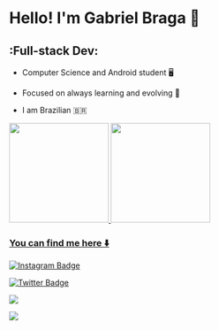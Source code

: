 #  Hello! I'm Gabriel Braga :wave:



##  :Full-stack Dev:

* Computer Science and Android student :desktop_computer:

* Focused on always learning and evolving :book:

* I am Brazilian :brazil:  

<div align="left">
  <a href="https://github.com/GabriielB">
  <img height="180em" src="https://github-readme-stats.vercel.app/api?username=GabriielB&show_icons=true&theme=dark&include_all_commits=true&count_private=true"/>
  <img height="180em" src="https://github-readme-stats.vercel.app/api/top-langs/?username=GabriielB&layout=compact&langs_count=7&theme=dark"/>
</div>


###  You can find me here :arrow_down: 

[![Instagram Badge](https://img.shields.io/badge/-_gabriielbraga_-9cf?style=for-the-badge&logo=instagram&logoColor=white&link=https://https://github.com/GabriielB)](https://www.instagram.com/_gabriielbraga_/)

[![Twitter Badge](https://img.shields.io/badge/@uGabrielB-1DA1F2?style=for-the-badge&logo=twitter&logoColor=white&link=https://twitter.com/GabriielB)](https://twitter.com/uGabrielB)

<a href="https://www.linkedin.com/in/gabrielbragaa/" target="_blank"><img src="https://img.shields.io/badge/-LinkedIn-%230077B5?style=for-the-badge&logo=linkedin&logoColor=white" target="_blank"></a>

<a href = "mailto: gabrielbragaa1203@gmail.com"><img src="https://img.shields.io/badge/-Gmail-%23EA4335?style=for-the-badge&logo=gmail&logoColor=white" target="_blank"></a>






